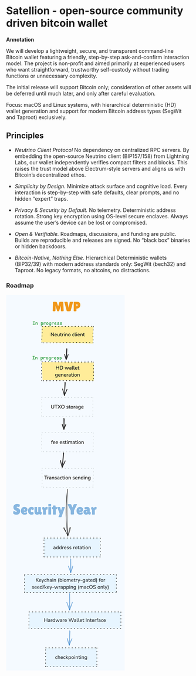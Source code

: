 # Satellion - open-source community driven bitcoin wallet

**Annotation**

We will develop a lightweight, secure, and transparent command-line Bitcoin wallet featuring a friendly, step-by-step ask-and-confirm interaction model. The project is non-profit and aimed primarily at experienced users who want straightforward, trustworthy self-custody without trading functions or unnecessary complexity.

The initial release will support Bitcoin only; consideration of other assets will be deferred until much later, and only after careful evaluation.

Focus: macOS and Linux systems, with hierarchical deterministic (HD) wallet generation and support for modern Bitcoin address types (SegWit and Taproot) exclusively.

## Principles
- *Neutrino Client Protocol*
No dependency on centralized RPC servers. By embedding the open-source Neutrino client (BIP157/158) from Lightning Labs, our wallet independently verifies compact filters and blocks. This raises the trust model above Electrum-style servers and aligns us with Bitcoin’s decentralized ethos.

- *Simplicity by Design.*
Minimize attack surface and cognitive load. Every interaction is step-by-step with safe defaults, clear prompts, and no hidden “expert” traps.

- *Privacy & Security by Default.*
No telemetry. Deterministic address rotation. Strong key encryption using OS-level secure enclaves. Always assume the user’s device can be lost or compromised.

- *Open & Verifiable.*
Roadmaps, discussions, and funding are public. Builds are reproducible and releases are signed. No “black box” binaries or hidden backdoors.

- *Bitcoin-Native, Nothing Else.*
Hierarchical Deterministic wallets (BIP32/39) with modern address standards only: SegWit (bech32) and Taproot. No legacy formats, no altcoins, no distractions.

### Roadmap
![Roadmap](./research/roadmap/roadmap.png)